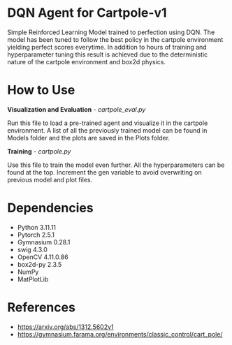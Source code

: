 # DQN Agent for Cartpole-v1
Simple Reinforced Learning Model trained to perfection using DQN. The model has been tuned to follow the best policy in the cartpole environment yielding perfect scores everytime. In addition to hours of training and hyperparameter tuning this result is achieved due to the deterministic nature of the cartpole environment and box2d physics.

# How to Use
**Visualization and Evaluation** - *cartpole_eval.py*

Run this file to load a pre-trained agent and visualize it in the cartpole environment. A list of all the previously trained model can be found in Models folder and the plots are saved in the Plots folder.

**Training** - *cartpole.py*

Use this file to train the model even further. All the hyperparameters can be found at the top. Increment the gen variable to avoid overwriting on previous model and plot files.

# Dependencies
* Python 3.11.11
*  Pytorch 2.5.1
*  Gymnasium 0.28.1
*  swig 4.3.0
*  OpenCV 4.11.0.86
*  box2d-py 2.3.5
*  NumPy
*  MatPlotLib

# References

* https://arxiv.org/abs/1312.5602v1
* https://gymnasium.farama.org/environments/classic_control/cart_pole/
